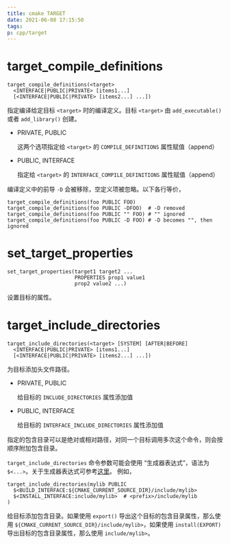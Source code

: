 ```yaml
---
title: cmake TARGET
date: 2021-06-08 17:15:50
tags:
p: cpp/target
---
```


# target_compile_definitions
```
target_compile_definitions(<target>
  <INTERFACE|PUBLIC|PRIVATE> [items1...]
  [<INTERFACE|PUBLIC|PRIVATE> [items2...] ...])
```

指定编译给定目标 `<target>` 时的编译定义。目标 `<target>` 由 `add_executable()` 或者 `add_library()` 创建。

- PRIVATE, PUBLIC

    这两个选项指定给 `<target>` 的 `COMPILE_DEFINITIONS` 属性赋值（append）

- PUBLIC, INTERFACE

    指定给 `<target>` 的 `INTERFACE_COMPILE_DEFINITIONS` 属性赋值（append）

编译定义中的前导 `-D` 会被移除，空定义项被忽略。以下各行等价，
```
target_compile_definitions(foo PUBLIC FOO)
target_compile_definitions(foo PUBLIC -DFOO)  # -D removed
target_compile_definitions(foo PUBLIC "" FOO) # "" ignored
target_compile_definitions(foo PUBLIC -D FOO) # -D becomes "", then ignored
```

# set_target_properties
```
set_target_properties(target1 target2 ...
                      PROPERTIES prop1 value1
                      prop2 value2 ...)
```
设置目标的属性。

# target_include_directories
```
target_include_directories(<target> [SYSTEM] [AFTER|BEFORE]
  <INTERFACE|PUBLIC|PRIVATE> [items1...]
  [<INTERFACE|PUBLIC|PRIVATE> [items2...] ...])
```
为目标添加头文件路径。

- PRIVATE, PUBLIC

    给目标的 `INCLUDE_DIRECTORIES` 属性添加值

- PUBLIC, INTERFACE

    给目标的 `INTERFACE_INCLUDE_DIRECTORIES` 属性添加值

指定的包含目录可以是绝对或相对路径，对同一个目标调用多次这个命令，则会按顺序附加包含目录。

`target_include_directories` 命令参数可能会使用 “生成器表达式”，语法为 `$<...>`。关于生成器表达式可参考[这里](https://cmake.org/cmake/help/latest/manual/cmake-generator-expressions.7.html#manual:cmake-generator-expressions(7))。 例如，

```
target_include_directories(mylib PUBLIC
  $<BUILD_INTERFACE:${CMAKE_CURRENT_SOURCE_DIR}/include/mylib>
  $<INSTALL_INTERFACE:include/mylib>  # <prefix>/include/mylib
)
```
给目标添加包含目录。如果使用 `export()` 导出这个目标的包含目录属性，那么使用 `${CMAKE_CURRENT_SOURCE_DIR}/include/mylib>`，如果使用 `install(EXPORT)` 导出目标的包含目录属性，那么使用 `include/mylib>`。



